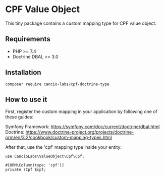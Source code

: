 # CPF Value Object

This tiny package contains a custom mapping type for CPF value object.

## Requirements

- PHP >= 7.4
- Doctrine DBAL >= 3.0

## Installation

    composer require cancio-labs/cpf-doctrine-type

## How to use it

First, register the custom mapping in your application by following one of these guides:

Symfony Framework: https://symfony.com/doc/current/doctrine/dbal.html
Doctrine: https://www.doctrine-project.org/projects/doctrine-orm/en/3.2/cookbook/custom-mapping-types.html

After that, use the 'cpf' mapping type inside your entity:

    use CancioLabs\ValueObject\Cpf\Cpf;

    #[ORM\Column(type: 'cpf')]
    private ?Cpf $cpf;